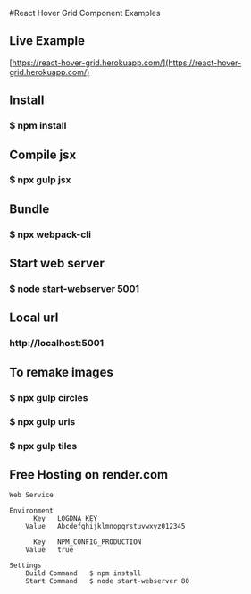 #React Hover Grid Component Examples

## Live Example

[https://react-hover-grid.herokuapp.com/](https://react-hover-grid.herokuapp.com/)

## Install

### $ npm install

## Compile jsx

### $ npx gulp jsx

## Bundle

### $ npx webpack-cli

## Start web server

### $ node start-webserver 5001

## Local url

### http://localhost:5001
<a name="to-remake-images"></a>
## To remake images

### $ npx gulp circles

### $ npx gulp uris

### $ npx gulp tiles



## Free Hosting on render.com
	Web Service
	
	Environment
		  Key	LOGDNA_KEY
		Value	Abcdefghijklmnopqrstuvwxyz012345
		
		  Key	NPM_CONFIG_PRODUCTION
		Value	true
		
	Settings
		Build Command	$ npm install
		Start Command	$ node start-webserver 80